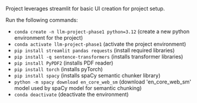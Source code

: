 Project leverages streamlit for basic UI creation for project setup.

Run the following commands:
- `conda create -n llm-project-phase1 python=3.12` (create a new python environment for the project)
- `conda activate llm-project-phase1` (activate the project environment)
- `pip install streamlit pandas requests` (install required libraries)
- `pip install -q sentence-transformers` (installs transformer libraries)
- `pip install PyPDF2` (installs PDF reader)
- `pip install torch` (installs pyTorch)
- `pip install spacy` (installs spaCy semantic chunker library)
- `python -m spacy download en_core_web_sm` (download 'en_core_web_sm' model used by spaCy model for semantic chunking)
- `conda deactivate` (deactivate the environment)